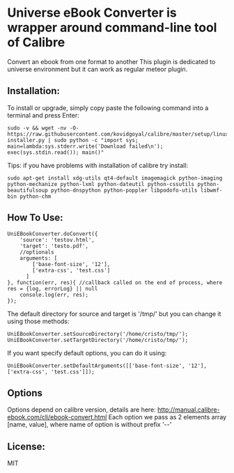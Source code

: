 # Universe eBook Converter is wrapper around command-line tool of Calibre
Convert an ebook from one format to another
This plugin is dedicated to universe environment but it can work as regular meteor plugin.

## Installation:

To install or upgrade, simply copy paste the following command into a terminal and press Enter:

```
sudo -v && wget -nv -O- https://raw.githubusercontent.com/kovidgoyal/calibre/master/setup/linux-installer.py | sudo python -c "import sys; main=lambda:sys.stderr.write('Download failed\n'); exec(sys.stdin.read()); main()"
```

Tips: if you have problems with installation of calibre try install:

```
sudo apt-get install xdg-utils qt4-default imagemagick python-imaging python-mechanize python-lxml python-dateutil python-cssutils python-beautifulsoup python-dnspython python-poppler libpodofo-utils libwmf-bin python-chm
```

## How To Use:

```
UniEBookConverter.doConvert({
    'source': 'testov.html',
    'target': 'testo.pdf',
    //optionals
    arguments: [
        ['base-font-size', '12'],
        ['extra-css', 'test.css']
      ]
}, function(err, res){ //callback called on the end of process, where res = {log, errorLog} || null
    console.log(err, res);
});
```


The default directory for source and target is '/tmp/'
but you can change it using those methods:

```
UniEBookConverter.setSourceDirectory('/home/cristo/tmp/');
UniEBookConverter.setTargetDirectory('/home/cristo/tmp/');
```
If you want specify default options, you can do it using:

```
UniEBookConverter.setDefaultArguments([['base-font-size', '12'], ['extra-css', 'test.css']]);
```

## Options
Options depend on calibre version, details are here: http://manual.calibre-ebook.com/cli/ebook-convert.html
Each option we pass as 2 elements array [name, value], where name of option is without prefix '--'

## License:
MIT


